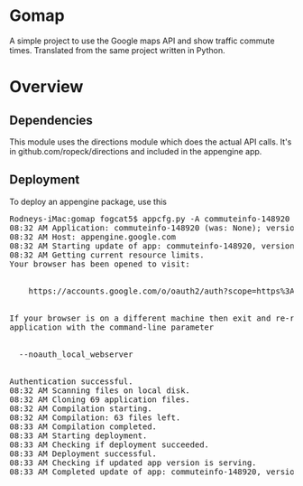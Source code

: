 # Gomap
  A simple project to use the Google maps API and show traffic commute times.
  Translated from the same project written in Python.


# Overview

## Dependencies
  This module uses the directions module which does the actual API calls.
It's in github.com/ropeck/directions and included in the appengine app.

## Deployment

To deploy an appengine package, use this

<pre>
Rodneys-iMac:gomap fogcat5$ appcfg.py -A commuteinfo-148920 -V v1 update ./
08:32 AM Application: commuteinfo-148920 (was: None); version: v1 (was: None)
08:32 AM Host: appengine.google.com
08:32 AM Starting update of app: commuteinfo-148920, version: v1
08:32 AM Getting current resource limits.
Your browser has been opened to visit:


    https://accounts.google.com/o/oauth2/auth?scope=https%3A%2F%2Fwww.googleapis.com%2Fauth%2Fappengine.admin+https%3A%2F%2Fwww.googleapis.com%2Fauth%2Fcloud-platform+https%3A%2F%2Fwww.googleapis.com%2Fauth%2Fuserinfo.email&redirect_uri=http%3A%2F%2Flocalhost%3A8080%2F&response_type=code&client_id=550516889912.apps.googleusercontent.com&access_type=offline


If your browser is on a different machine then exit and re-run this
application with the command-line parameter


  --noauth_local_webserver


Authentication successful.
08:32 AM Scanning files on local disk.
08:32 AM Cloning 69 application files.
08:32 AM Compilation starting.
08:32 AM Compilation: 63 files left.
08:33 AM Compilation completed.
08:33 AM Starting deployment.
08:33 AM Checking if deployment succeeded.
08:33 AM Deployment successful.
08:33 AM Checking if updated app version is serving.
08:33 AM Completed update of app: commuteinfo-148920, version: v1
</pre>

